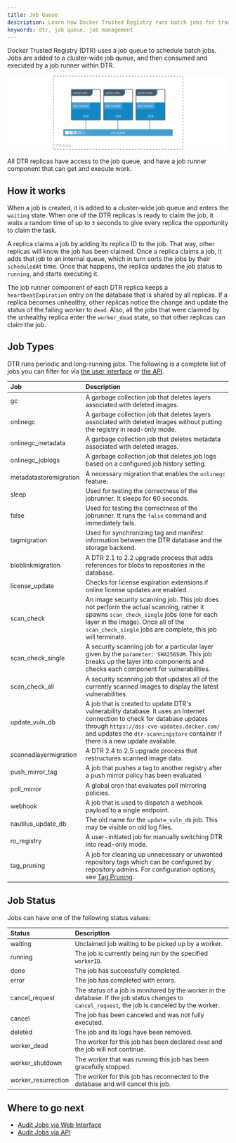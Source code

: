```yaml
---
title: Job Queue
description: Learn how Docker Trusted Registry runs batch jobs for troubleshooting job-related issues.
keywords: dtr, job queue, job management
---
```


Docker Trusted Registry (DTR) uses a job queue to schedule batch jobs. Jobs are added to a cluster-wide job queue, and then consumed and executed by a job runner within DTR.

![batch jobs diagram](../../images/troubleshoot-batch-jobs-1.svg)

All DTR replicas have access to the job queue, and have a job runner component
that can get and execute work.

## How it works

When a job is created, it is added to a cluster-wide job queue and enters the `waiting` state.
When one of the DTR replicas is ready to claim the job, it waits a random time of up
to `3` seconds to give every replica the opportunity to claim the task.

A replica claims a job by adding its replica ID to the job. That way, other
replicas will know the job has been claimed. Once a replica claims a job, it adds
that job to an internal queue, which in turn sorts the jobs by their `scheduledAt` time.
Once that happens, the replica updates the job status to `running`, and
starts executing it.

The job runner component of each DTR replica keeps a `heartbeatExpiration`
entry on the database that is shared by all replicas. If a replica becomes
unhealthy, other replicas notice the change and update the status of the failing worker to `dead`.
Also, all the jobs that were claimed by the unhealthy replica enter the `worker_dead` state,
so that other replicas can claim the job.

## Job Types

DTR runs periodic and long-running jobs. The following is a complete list of jobs you can filter for via [the user interface](../manage-jobs/audit-jobs-via-ui.md) or [the API](../manage-jobs/audit-jobs-via-api.md).   

| Job               | Description                                                                                                                                                                                                                                               |
|:------------------|:----------------------------------------------------------------------------------------------------------------------------------------------------------------------------------------------------------------------------------------------------------|
| gc                | A garbage collection job that deletes layers associated with deleted images.                                                                                                                                                                                 |
| onlinegc                | A garbage collection job that deletes layers associated with deleted images without putting the registry in read-only mode.  |
| onlinegc_metadata                | A garbage collection job that deletes metadata associated with deleted images. |
| onlinegc_joblogs                | A garbage collection job that deletes job logs based on a configured job history setting. |
| metadatastoremigration   | A necessary migration that enables the `onlinegc` feature. |
| sleep             | Used for testing the correctness of the jobrunner. It sleeps for 60 seconds.                                                                                                                                                                           |
| false             | Used for testing the correctness of the jobrunner. It runs the `false` command and immediately fails.                                                                                                                                                 |
| tagmigration      | Used for synchronizing tag and manifest information between the DTR database and the storage backend.                                                                                                                                       |
| bloblinkmigration | A DTR 2.1 to 2.2 upgrade process that adds references for blobs to repositories in the database.                                                                                                                                          |
| license_update    | Checks for license expiration extensions if online license updates are enabled.                                                                                                                                                             |
| scan_check        | An image security scanning job. This job does not perform the actual scanning, rather it spawns `scan_check_single` jobs (one for each layer in the image). Once all of the `scan_check_single` jobs are complete, this job will terminate.                |
| scan_check_single | A security scanning job for a particular layer given by the `parameter: SHA256SUM`. This job breaks up the layer into components and checks each component for vulnerabilities.                                                                            |
| scan_check_all    | A security scanning job that updates all of the currently scanned images to display the latest vulnerabilities.                                                                                                                                            |
| update_vuln_db    | A job that is created to update DTR's vulnerability database. It uses an Internet connection to check for database updates through `https://dss-cve-updates.docker.com/` and updates the `dtr-scanningstore` container if there is a new update available. |
| scannedlayermigration  | A DTR 2.4 to 2.5 upgrade process that restructures scanned image data. |
| push_mirror_tag  | A job that pushes a tag to another registry after a push mirror policy has been evaluated. |
| poll_mirror  | A global cron that evaluates poll mirroring policies. |
| webhook           | A job that is used to dispatch a webhook payload to a single endpoint.                                                                                                                                                                                     |
| nautilus_update_db           | The old name for the `update_vuln_db` job. This may be visible on old log files.                                                                                                                                                                                   |
| ro_registry           | A user-initiated job for manually switching DTR into read-only mode.     |
| tag_pruning           | A job for cleaning up unnecessary or unwanted repository tags which can be configured by repository admins. For configuration options, see [Tag Pruning](../../user/tag-pruning).                                                                                                                                                                      |

## Job Status

Jobs can have one of the following status values:

| Status          | Description                                                                                                                               |
|:----------------|:------------------------------------------------------------------------------------------------------------------------------------------|
| waiting         | Unclaimed job waiting to be picked up by a worker.                                                                              |
| running         | The job is currently being run by the specified `workerID`.                                                                             |
| done            | The job has successfully completed.                                                                                                        |
| error           | The job has completed with errors.                                                                                                         |
| cancel_request  | The status of a job is monitored by the worker in the database. If the job status changes to `cancel_request`, the job is canceled by the worker. |
| cancel          | The job has been canceled and was not fully executed.                                                                                          |
| deleted         | The job and its logs have been removed.                                                                                                        |
| worker_dead     | The worker for this job has been declared `dead` and the job will not continue.                                                            |
| worker_shutdown | The worker that was running this job has been gracefully stopped.                                                                          |
| worker_resurrection | The worker for this job has reconnected to the database and will cancel this job.                                          |

## Where to go next

- [Audit Jobs via Web Interface](audit-jobs-via-ui)
- [Audit Jobs via API](audit-jobs-via-api)
